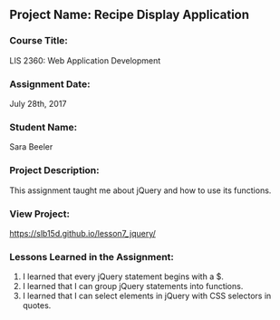 ## Project Name:  Recipe Display Application

### Course Title:
LIS 2360:  Web Application Development

### Assignment Date:  
July 28th, 2017

### Student Name:  
Sara Beeler

### Project Description:
This assignment taught me about jQuery and how to use its functions.

### View Project:
https://slb15d.github.io/lesson7_jquery/

### Lessons Learned in the Assignment:
1. I learned that every jQuery statement begins with a $. 
2. I learned that I can group jQuery statements into functions.
3. I learned that I can select elements in jQuery with CSS selectors in quotes.

